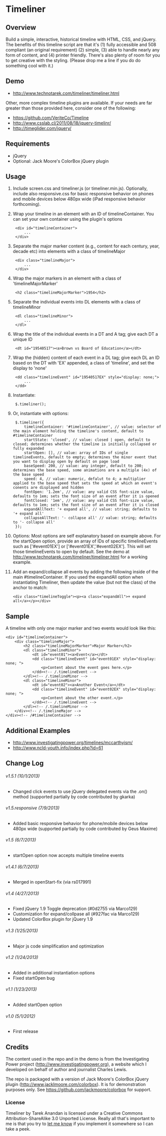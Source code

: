 # Timeliner

## Overview
Build a simple, interactive, historical timeline with HTML, CSS, and jQuery. The benefits of this timeline script are that it's (1) fully accessible and 508 compliant (an original requirement) (2) simple, (3) able to handle nearly any form of content, and (4) printer friendly. There's also plenty of room for you to get creative with the styling. (Please drop me a line if you do do something cool with it.)

## Demo
*	http://www.technotarek.com/timeliner/timeliner.html

Other, more complex timeline plugins are available. If your needs are far greater than those provided here, consider one of the following:

*	https://github.com/VeriteCo/Timeline
*	http://www.csslab.cl/2011/08/18/jquery-timelinr/
*	http://timeglider.com/jquery/


## Requirements
*	jQuery
*	Optional: Jack Moore's ColorBox jQuery plugin

## Usage
1. Include screen.css and timeliner.js (or timeliner.min.js). Optionally, include also responsive.css for basic responsive behavior on phones and mobile devices below 480px wide (iPad responsive behavior forthcoming).

2. Wrap your timeline in an element with an ID of timelineContainer. You can set your own container using the plugin's options

		<div id="timelineContainer">
			...
		</div>

3. Separate the major marker content (e.g., content for each century, year, decade etc) into elements with a class of timelineMajor

		<div class="timelineMajor">
			...
		</div>

4. Wrap the major markers in an element with a class of 'timelineMajorMarker'

		<h2 class="timelineMajorMarker">1954</h2>

5. Separate the individual events into DL elements with a class of timelineMinor

		<dl class="timelineMinor">
			...
		</dl>

6. Wrap the title of the individual events in a DT and A tag; give each DT a unique ID

		<dt id="19540517"><a>Brown vs Board of Education</a></dt>

7. Wrap the (hidden) content of each event in a DL tag; give each DL an ID based on the DT with 'EX' appended, a class of 'timeline', and set the display to 'none'

		<dd class="timelineEvent" id="19540517EX" style="display: none;">
			...
		</dd>

8. Instantiate:

		$.timeliner();

9. Or, instantiate with options:

		$.timeliner({
			timelineContainer: '#timelineContainer', // value: selector of the main element holding the timeline's content, default to #timelineContainer
			startState: 'closed', // value: closed | open, default to closed; determines whether the timeline is initially collapsed or fully expanded
			startOpen: [], // value: array of IDs of single timelineEvents, default to empty; determines the minor event that you want to display open by default on page load
			baseSpeed: 200, // value: any integer, default to 200; determines the base speed, some animations are a multiple (4x) of the base speed
			speed: 4, // value: numeric, defalut to 4; a multiplier applied to the base speed that sets the speed at which an event's conents are displayed and hidden
			fontOpen: '1.2em', // value: any valid CSS font-size value, defaults to 1em; sets the font size of an event after it is opened
			fontClosed: '1em', // value: any valid CSS font-size value, defaults to 1em; sets the font size of an event after it is closed
			expandAllText: '+ expand all', // value: string; defaults to '+ expand all'
			collapseAllText: '- collapse all' // value: string; defaults to '- collapse all'
		});

10. Options: Most options are self explanatory based on example above. For the startOpen option, provide an array of IDs of specific timelineEvents such as ['#event01EX'] or ['#event01EX','#event02EX']. This will set those timelineEvents to open by default. See the demo at  http://www.technotarek.com/timeliner/timeliner.html for a working example.

11. Add an expand/collapse all events by adding the following inside of the main #timelineContainer. If you used the expandAll option when instantiating Timeliner, then update the value \(but not the class\) of the anchor to match:

		<div class="timelineToggle"><p><a class="expandAll">+ expand all</a></p></div>

## Sample

A timeline with only one major marker and two events would look like this:

	<div id="timelineContainer">
		<div class="timelineMajor">
			<h2 class="timelineMajorMarker">Major Marker</h2>
			<dl class="timelineMinor">
				<dt id="event01"><a>Event</a></dt>
				<dd class="timelineEvent" id="event01EX" style="display: none; ">
					<p>Content about the event goes here.</p>
				</dd><!-- /.timelineEvent -->
			</dl><!-- /.timelineMinor -->
			<dl class="timelineMinor">
				<dt id="event02"><a>Another Event</a></dt>
				<dd class="timelineEvent" id="event02EX" style="display: none; ">
					<p>Content about the other event.</p>
				</dd><!-- /.timelineEvent -->
			</dl><!-- /.timelineMinor -->
		</div><!-- /.timelineMajor -->
	</div><!-- /#timelineContainer -->

## Additional Examples
*	http://www.investigatingpower.org/timelines/mccarthyism/
*	http://www.ncld-youth.info/index.php?id=61

## Change Log

###### v1.5.1 (10/1/2013)
*	Changed click events to use jQuery delegated events via the .on\(\) method \(supported partially by code contributed by gkarka\)

###### v1.5.responsive (7/9/2013)
*	Added basic responsive behavior for phone/mobile devices below 480px wide \(supported partially by code contributed by Geus Maxime\)

###### v1.5 (6/7/2013)
*	startOpen option now accepts multiple timeline events

###### v1.4.1 (6/7/2013)
*	Merged in openStart-fix \(via rs017991\)

###### v1.4 (4/27/2013)
*	Fixed jQuery 1.9 Toggle deprecation \(#0d2755 via Marco129\)
*	Customization for expand/collpase all \(#927fac via Marco129\)
*	Updated ColorBox plugin for jQuery 1.9

###### v1.3 (1/25/2013)
*	Major js code simplification and optimization

###### v1.2 (1/24/2013)
*	Added in additional instantiation options
*	Fixed startOpen bug

###### v1.1 (1/23/2013)
*	Added startOpen option

###### v1.0 (5/1/2012)
*	First release

## Credits
The content used in the repo and in the demo is from the Investigating Power project (http://www.investigatingpower.org), a website which I developed on behalf of author and journalist Charles Lewis.

The repo is packaged with a version of Jack Moore's ColorBox jQuery plugin (http://www.jacklmoore.com/colorbox). It is for demonstration purposes only. See https://github.com/jackmoore/colorbox for support.

### License
Timeliner by Tarek Anandan is licensed under a Creative Commons Attribution-ShareAlike 3.0 Unported License. Really all that's important to me is that you try to [let me know](http://www.technotarek.com/contact "contact") if you implement it somewhere so I can take a peek.